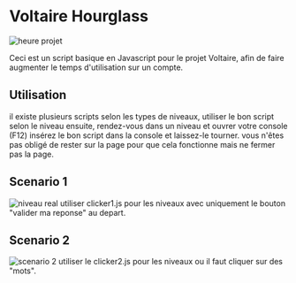 # Voltaire Hourglass
![heure projet](https://user-images.githubusercontent.com/102300908/225643953-0255845c-c226-4d82-9911-613dedfc3b9a.png)

Ceci est un script basique en Javascript pour le projet Voltaire, afin de faire augmenter le temps d'utilisation sur un compte.

## Utilisation 
il existe plusieurs scripts selon les types de niveaux, utiliser le bon script selon le niveau ensuite, rendez-vous dans un niveau et ouvrer votre console (F12) insérez le bon script dans la console et laissez-le tourner. vous n'êtes pas obligé de rester sur la page pour que cela fonctionne mais ne fermer pas la page.

## Scenario 1

![niveau real](https://user-images.githubusercontent.com/102300908/225648703-8a2e4ba5-7f16-4663-87e0-afb0e5419474.png)
utiliser clicker1.js pour les niveaux avec uniquement le bouton "valider ma reponse" au depart.

## Scenario 2

![scenario 2](https://user-images.githubusercontent.com/102300908/225706827-84681c86-f578-4214-945f-3ac3795b3351.png)
utiliser le clicker2.js pour les niveaux ou il faut cliquer sur des "mots".


#
